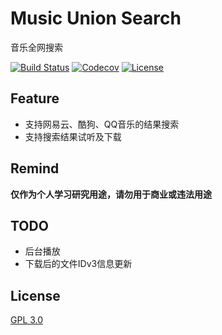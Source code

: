 # Music Union Search
音乐全网搜索

[![Build Status](https://travis-ci.org/picone/MusicUnionSearch.png?branch=master)](https://travis-ci.org/picone/MusicUnionSearch)
[![Codecov](https://codecov.io/gh/picone/MusicUnionSearch/branch/master/graph/badge.svg)](https://codecov.io/gh/picone/MusicUnionSearch)
[![License](https://img.shields.io/badge/license-GPL%203-blue.svg)](https://github.com/picone/MusicUnionSearch/blob/master/LICENSE)

## Feature

- 支持网易云、酷狗、QQ音乐的结果搜索
- 支持搜索结果试听及下载

## Remind

**仅作为个人学习研究用途，请勿用于商业或违法用途**

## TODO

- 后台播放
- 下载后的文件IDv3信息更新

## License

[GPL 3.0](https://github.com/picone/MusicUnionSearch/blob/master/LICENSE)
